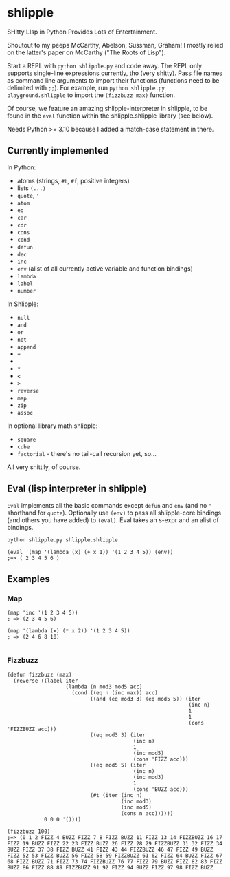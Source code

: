 # shlipple
SHitty LIsp in Python Provides Lots of Entertainment.

Shoutout to my peeps McCarthy, Abelson, Sussman, Graham! I mostly relied on the latter's paper on McCarthy ("The Roots of Lisp").

Start a REPL with `python shlipple.py` and code away. The REPL only supports single-line expressions currently, tho (very shitty). Pass file names as command line arguments to import their functions (functions need to be delimited with `;;`). For example, run `python shlipple.py playground.shlipple` to import the `(fizzbuzz max)` function.

Of course, we feature an amazing shlipple-interpreter in shlipple, to be found in the `eval` function within the shlipple.shlipple library (see below).

Needs Python >= 3.10 because I added a match-case statement in there.

## Currently implemented

In Python:

- atoms (strings, `#t`, `#f`, positive integers)
- lists `(...)`
- `quote`, `'`
- `atom`
- `eq`
- `car`
- `cdr`
- `cons`
- `cond`
- `defun`
- `dec`
- `inc`
- `env` (alist of  all currently active variable and function bindings)
- `lambda`
- `label`
- `number`

In Shlipple:

- `null`
- `and`
- `or`
- `not`
- `append`
- `+`
- `-`
- `*`
- `<`
- `>`
- `reverse`
- `map`
- `zip`
- `assoc`


In optional library math.shlipple:

- `square`
- `cube`
- `factorial` - there's no tail-call recursion yet, so...

All very shittily, of course.

## Eval (lisp interpreter in shlipple)
`Eval` implements all the basic commands except `defun` and `env` (and no  `'` shorthand for  `quote`).
Optionally use `(env)` to pass all shlipple-core bindings (and others you have added) to `(eval)`. Eval takes an s-expr and an alist of bindings.

```
python shlipple.py shlipple.shlipple

(eval '(map '(lambda (x) (+ x 1)) '(1 2 3 4 5)) (env))
;=> ( 2 3 4 5 6 )

```

## Examples

### Map

```
(map 'inc '(1 2 3 4 5))
; => (2 3 4 5 6)

(map '(lambda (x) (* x 2)) '(1 2 3 4 5))
; => (2 4 6 8 10)
 
```


### Fizzbuzz

```
(defun fizzbuzz (max)
  (reverse ((label iter
                   (lambda (n mod3 mod5 acc)
                     (cond ((eq n (inc max)) acc)
                           ((and (eq mod3 3) (eq mod5 5)) (iter
                                                           (inc n)
                                                           1
                                                           1
                                                           (cons 'FIZZBUZZ acc)))
                           ((eq mod3 3) (iter
                                         (inc n)
                                         1
                                         (inc mod5)
                                         (cons 'FIZZ acc)))
                           ((eq mod5 5) (iter
                                         (inc n)
                                         (inc mod3)
                                         1
                                         (cons 'BUZZ acc)))
                           (#t (iter (inc n)
                                     (inc mod3)
                                     (inc mod5)
                                     (cons n acc))))))
            0 0 0 '())))       
            
(fizzbuzz 100)
;=> (0 1 2 FIZZ 4 BUZZ FIZZ 7 8 FIZZ BUZZ 11 FIZZ 13 14 FIZZBUZZ 16 17 FIZZ 19 BUZZ FIZZ 22 23 FIZZ BUZZ 26 FIZZ 28 29 FIZZBUZZ 31 32 FIZZ 34 BUZZ FIZZ 37 38 FIZZ BUZZ 41 FIZZ 43 44 FIZZBUZZ 46 47 FIZZ 49 BUZZ FIZZ 52 53 FIZZ BUZZ 56 FIZZ 58 59 FIZZBUZZ 61 62 FIZZ 64 BUZZ FIZZ 67 68 FIZZ BUZZ 71 FIZZ 73 74 FIZZBUZZ 76 77 FIZZ 79 BUZZ FIZZ 82 83 FIZZ BUZZ 86 FIZZ 88 89 FIZZBUZZ 91 92 FIZZ 94 BUZZ FIZZ 97 98 FIZZ BUZZ
```
